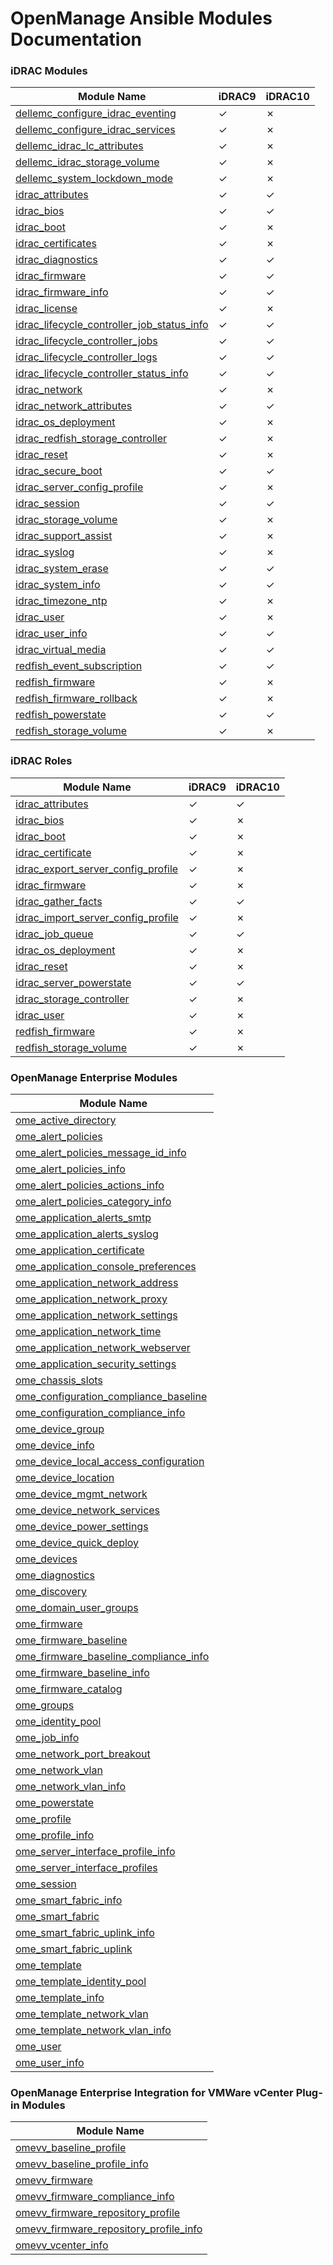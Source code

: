 <!--
Copyright (c) 2023-2025 Dell Inc., or its subsidiaries. All Rights Reserved.

Licensed under the GPL, Version 3.0 (the "License");
you may not use this file except in compliance with the License.
You may obtain a copy of the License at

    https://www.gnu.org/licenses/gpl-3.0.txt
-->
# OpenManage Ansible Modules Documentation

### iDRAC Modules
| Module Name                                                                                          | iDRAC9 | iDRAC10 |
| ---------------------------------------------------------------------------------------------------- | ------ | ------  |
| [dellemc_configure_idrac_eventing](modules/dellemc_configure_idrac_eventing.rst)                     | ✓      | ✗      |
| [dellemc_configure_idrac_services](modules/dellemc_configure_idrac_services.rst)                     | ✓      | ✗      |
| [dellemc_idrac_lc_attributes](modules/dellemc_idrac_lc_attributes.rst)                               | ✓      | ✗      |
| [dellemc_idrac_storage_volume](modules/dellemc_idrac_storage_volume.rst)                             | ✓      | ✗      |
| [dellemc_system_lockdown_mode](modules/dellemc_system_lockdown_mode.rst)                             | ✓      | ✗      |
| [idrac_attributes](modules/idrac_attributes.rst)                                                     | ✓      | ✓      |
| [idrac_bios](modules/idrac_bios.rst)                                                                 | ✓      | ✓      |
| [idrac_boot](modules/idrac_boot.rst)                                                                 | ✓      | ✗      |
| [idrac_certificates](modules/idrac_certificates.rst)                                                 | ✓      | ✗      |
| [idrac_diagnostics](modules/idrac_diagnostics.rst)                                                   | ✓      | ✓      |
| [idrac_firmware](modules/idrac_firmware.rst)                                                         | ✓      | ✓      |
| [idrac_firmware_info](modules/idrac_firmware_info.rst)                                               | ✓      | ✓      |
| [idrac_license](modules/idrac_license.rst)                                                           | ✓      | ✗      |
| [idrac_lifecycle_controller_job_status_info](modules/idrac_lifecycle_controller_job_status_info.rst) | ✓      | ✓      |
| [idrac_lifecycle_controller_jobs](modules/idrac_lifecycle_controller_jobs.rst)                       | ✓      | ✓      |
| [idrac_lifecycle_controller_logs](modules/idrac_lifecycle_controller_logs.rst)                       | ✓      | ✓      |
| [idrac_lifecycle_controller_status_info](modules/idrac_lifecycle_controller_status_info.rst)         | ✓      | ✓      |
| [idrac_network](modules/idrac_network.rst)                                                           | ✓      | ✗      |
| [idrac_network_attributes](modules/idrac_network_attributes.rst)                                     | ✓      | ✓      |
| [idrac_os_deployment](modules/idrac_os_deployment.rst)                                               | ✓      | ✗      |
| [idrac_redfish_storage_controller](modules/idrac_redfish_storage_controller.rst)                     | ✓      | ✗      |
| [idrac_reset](modules/idrac_reset.rst)                                                               | ✓      | ✗      |
| [idrac_secure_boot](modules/idrac_secure_boot.rst)                                                   | ✓      | ✓      |
| [idrac_server_config_profile](modules/idrac_server_config_profile.rst)                               | ✓      | ✗      |
| [idrac_session](modules/idrac_session.rst)                                                           | ✓      | ✓      |
| [idrac_storage_volume](modules/idrac_storage_volume.rst)                                             | ✓      | ✗      |
| [idrac_support_assist](modules/idrac_support_assists.rst)                                            | ✓      | ✗      |
| [idrac_syslog](modules/idrac_syslog.rst)                                                             | ✓      | ✗      |
| [idrac_system_erase](modules/idrac_system_erase.rst)                                                 | ✓      | ✓      |  
| [idrac_system_info](modules/idrac_system_info.rst)                                                   | ✓      | ✓      |
| [idrac_timezone_ntp](modules/idrac_timezone_ntp.rst)                                                 | ✓      | ✗      |
| [idrac_user](modules/idrac_user.rst)                                                                 | ✓      | ✗      |
| [idrac_user_info](modules/idrac_user_info.rst)                                                       | ✓      | ✓      |
| [idrac_virtual_media](modules/idrac_virtual_media.rst)                                               | ✓      | ✓      |
| [redfish_event_subscription](modules/redfish_event_subscription.rst)                                 | ✓      | ✓      |
| [redfish_firmware](modules/redfish_firmware.rst)                                                     | ✓      | ✗      |
| [redfish_firmware_rollback](modules/redfish_firmware_rollback.rst)                                   | ✓      | ✗      |
| [redfish_powerstate](modules/redfish_powerstate.rst)                                                 | ✓      | ✓      |
| [redfish_storage_volume](modules/redfish_storage_volume.rst)                                         | ✓      | ✗      |

### iDRAC Roles
| Module Name                                                                                          | iDRAC9 | iDRAC10 |
| ---------------------------------------------------------------------------------------------------- | ------ | ------  |
| [idrac_attributes](../roles/idrac_attributes/README.md)                                                     | ✓      | ✓      |
| [idrac_bios](../roles/idrac_bios/README.md)                                                                 | ✓      | ✗      |
| [idrac_boot](../roles/idrac_boot/README.md)                                                                 | ✓      | ✗      |
| [idrac_certificate](../roles/idrac_certificate/README.md)                                                   | ✓      | ✗      |
| [idrac_export_server_config_profile](../roles/idrac_export_server_config_profile/README.md)                 | ✓      | ✗      |
| [idrac_firmware](../roles/idrac_firmware/README.md)                                                         | ✓      | ✗      |
| [idrac_gather_facts](../roles/idrac_gather_facts/README.md)                                                 | ✓      | ✓      |
| [idrac_import_server_config_profile](../roles/idrac_import_server_config_profile/README.md)                 | ✓      | ✗      |
| [idrac_job_queue](../roles/idrac_job_queue/README.md)                                                       | ✓      | ✓      | 
| [idrac_os_deployment](../roles/idrac_os_deployment/README.md)                                               | ✓      | ✗      |
| [idrac_reset](../roles/idrac_reset/README.md)                                                               | ✓      | ✗      |
| [idrac_server_powerstate](../roles/idrac_server_powerstate/README.md)                                       | ✓      | ✓      |
| [idrac_storage_controller](../roles/idrac_storage_controller/README.md)                                     | ✓      | ✗      |
| [idrac_user](../roles/idrac_user/README.md)                                                                 | ✓      | ✗      |
| [redfish_firmware](../roles/redfish_firmware/README.md)                                                     | ✓      | ✗      |
| [redfish_storage_volume](../roles/redfish_storage_volume/README.md)                                         | ✓      | ✗      |

### OpenManage Enterprise Modules

|  Module Name                                                                               |
| ------------------------------------------------------------------------------------------ |
| [ome_active_directory](modules/ome_active_directory.rst)                                   |
| [ome_alert_policies](modules/ome_alert_policies.rst)                                       |
| [ome_alert_policies_message_id_info](modules/ome_alert_policies_message_id_info.rst)       |
| [ome_alert_policies_info](modules/ome_alert_policies_info.rst)                             |
| [ome_alert_policies_actions_info](modules/ome_alert_policies_actions_info.rst)             |
| [ome_alert_policies_category_info](modules/ome_alert_policies_category_info.rst)           |
| [ome_application_alerts_smtp](modules/ome_application_alerts_smtp.rst)                     |
| [ome_application_alerts_syslog](modules/ome_application_alerts_syslog.rst)                 |
| [ome_application_certificate](modules/ome_application_certificate.rst)                     |
| [ome_application_console_preferences](modules/ome_application_console_preferences.rst)     |
| [ome_application_network_address](modules/ome_application_network_address.rst)             |
| [ome_application_network_proxy](modules/ome_application_network_proxy.rst)                 |
| [ome_application_network_settings](modules/ome_application_network_settings.rst)           |
| [ome_application_network_time](modules/ome_application_network_time.rst)                   |
| [ome_application_network_webserver](modules/ome_application_network_webserver.rst)         |
| [ome_application_security_settings](modules/ome_application_security_settings.rst)         |
| [ome_chassis_slots](modules/ome_chassis_slots.rst)                                         |
| [ome_configuration_compliance_baseline](modules/ome_configuration_compliance_baseline.rst) |
| [ome_configuration_compliance_info](modules/ome_configuration_compliance_info.rst)         |
| [ome_device_group](modules/ome_device_group.rst)                                           |
| [ome_device_info](modules/ome_device_info.rst)                                             |
| [ome_device_local_access_configuration](modules/ome_device_local_access_configuration.rst) |
| [ome_device_location](modules/ome_device_location.rst)                                     |
| [ome_device_mgmt_network](modules/ome_device_mgmt_network.rst)                             |
| [ome_device_network_services](modules/ome_device_network_services.rst)                     |
| [ome_device_power_settings](modules/ome_device_power_settings.rst)                         |
| [ome_device_quick_deploy](modules/ome_device_quick_deploy.rst)                             |
| [ome_devices](modules/ome_devices.rst)                                                     |
| [ome_diagnostics](modules/ome_diagnostics.rst)                                             |
| [ome_discovery](modules/ome_discovery.rst)                                                 |
| [ome_domain_user_groups](modules/ome_domain_user_groups.rst)                               |
| [ome_firmware](modules/ome_firmware.rst)                                                   |
| [ome_firmware_baseline](modules/ome_firmware_baseline.rst)                                 |
| [ome_firmware_baseline_compliance_info](modules/ome_firmware_baseline_compliance_info.rst) |
| [ome_firmware_baseline_info](modules/ome_firmware_baseline_info.rst)                       |
| [ome_firmware_catalog](modules/ome_firmware_catalog.rst)                                   |
| [ome_groups](modules/ome_groups.rst)                                                       |
| [ome_identity_pool](modules/ome_identity_pool.rst)                                         |
| [ome_job_info](modules/ome_job_info.rst)                                                   |
| [ome_network_port_breakout](modules/ome_network_port_breakout.rst)                         |
| [ome_network_vlan](modules/ome_network_vlan.rst)                                           |
| [ome_network_vlan_info](modules/ome_network_vlan_info.rst)                                 |
| [ome_powerstate](modules/ome_powerstate.rst)                                               |
| [ome_profile](modules/ome_profile.rst)                                                     |
| [ome_profile_info](modules/ome_profile_info.rst)                                           |
| [ome_server_interface_profile_info](modules/ome_server_interface_profile_info.rst)         |
| [ome_server_interface_profiles](modules/ome_server_interface_profiles.rst)                 |
| [ome_session](modules/ome_session.rst)                                                     |
| [ome_smart_fabric_info](modules/ome_smart_fabric_info.rst)                                 |
| [ome_smart_fabric](modules/ome_smart_fabric.rst)                                           |
| [ome_smart_fabric_uplink_info](modules/ome_smart_fabric_uplink_info.rst)                   |
| [ome_smart_fabric_uplink](modules/ome_smart_fabric_uplink.rst)                             |
| [ome_template](modules/ome_template.rst)                                                   |
| [ome_template_identity_pool](modules/ome_template_identity_pool.rst)                       |
| [ome_template_info](modules/ome_template_info.rst)                                         |
| [ome_template_network_vlan](modules/ome_template_network_vlan.rst)                         |
| [ome_template_network_vlan_info](modules/ome_template_network_vlan_info.rst)               |
| [ome_user](modules/ome_user.rst)                                                           |
| [ome_user_info](modules/ome_user_info.rst)                                                 |

### OpenManage Enterprise Integration for VMWare vCenter Plug-in Modules

|  Module Name                                                                                 |
| -------------------------------------------------------------------------------------------- |
| [omevv_baseline_profile](modules/omevv_baseline_profile.rst)                                 |
| [omevv_baseline_profile_info](modules/omevv_baseline_profile_info.rst)                       |
| [omevv_firmware](modules/omevv_firmware.rst)                                                 |
| [omevv_firmware_compliance_info](modules/omevv_firmware_compliance_info.rst)                 |
| [omevv_firmware_repository_profile](modules/omevv_firmware_repository_profile.rst)           |
| [omevv_firmware_repository_profile_info](modules/omevv_firmware_repository_profile_info.rst) |
| [omevv_vcenter_info](modules/omevv_vcenter_info.rst)                                         |